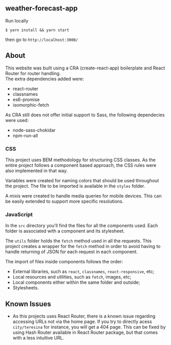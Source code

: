 ## weather-forecast-app

Run locally

`$ yarn install && yarn start`

then go to `http://localhost:3000/`

## About

This website was built using a CRA (create-react-app) boilerplate and React Router for router handling.  
The extra dependencies added were:
 - react-router
 - classnames
 - es6-promise
 - isomorphic-fetch

 As CRA still does not offer initial support to Sass, the following dependecies were used:
  - node-sass-chokidar
  - npm-run-all

### CSS
  This project uses BEM methodology for structuring CSS classes. As the entire project follows a component based approach, the CSS rules were also implemented in that way.

  Variables were created for naming colors that should be used throughout the project. The file to be imported is available in the `styles` folder.

  A mixis were created to handle media queries for mobile devices. This can be easily extended to support more specific resolutions.

### JavaScript
In the `src` directory you'll find the files for all the components used. Each folder is associated with a component and its stylesheet.

The `utils` folder holds the `fetch` method used in all the requests. This project creates a wrapper for the `fetch` method in order to avoid having to handle returning of JSON for each request in each component.

The import of files inside components follows the order:
 - External libraries, such as `react`, `classnames`, `react-responsive`, etc;
 - Local resources and utilities, such as `fetch`, images, etc;
 - Local components either within the same folder and outside;
 - Stylesheets.

## Known Issues
 - As this projects uses React Router, there is a known issue regarding accessing URLs not via the home page. If you try to directly acess `city/teresina` for instance, you will get a 404 page. This can be fixed by using Hash Router available in React Router package, but that comes with a less intuitive URL.
